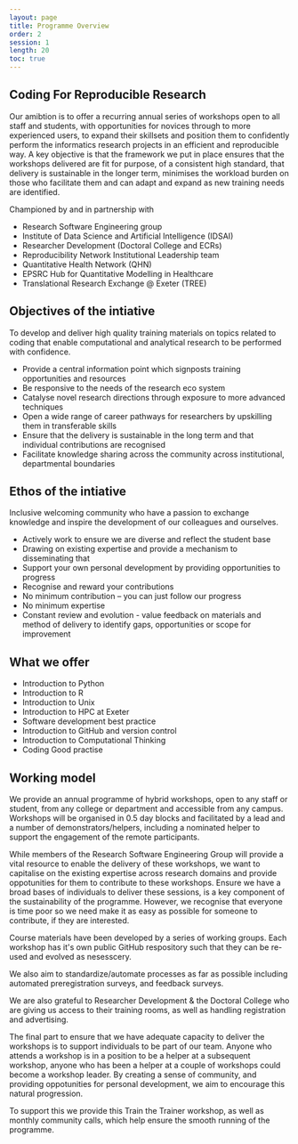 ```yaml
---
layout: page
title: Programme Overview
order: 2
session: 1
length: 20
toc: true
---
```


## Coding For Reproducible Research

Our amibtion is to offer a recurring annual series of workshops open to all staff and students, with opportunities for novices through to more experienced users, to expand their skillsets and position them to confidently perform the informatics research projects in an efficient and reproducible way. A key objective is that the framework we put in place ensures that the workshops delivered are fit for purpose, of a consistent high standard, that delivery is sustainable in the longer term, minimises the workload burden on those who facilitate them and can adapt and expand as new training needs are identified.

Championed by and in partnership with

- Research Software Engineering group
- Institute of Data Science and Artificial Intelligence (IDSAI)
- Researcher Development (Doctoral College and ECRs)
- Reproducibility Network Institutional Leadership team
- Quantitative Health Network (QHN) 
- EPSRC Hub for Quantitative Modelling in Healthcare
- Translational Research Exchange @ Exeter (TREE)


## Objectives of the intiative

 To develop and deliver high quality training materials on topics related to coding that enable computational and analytical research to be performed with confidence. 

- Provide a central information point which signposts training opportunities and resources
- Be responsive to the needs of the research eco system
- Catalyse novel research directions through exposure to more advanced techniques
- Open a wide range of career pathways for researchers by upskilling them in transferable skills
- Ensure that the delivery is sustainable in the long term and that individual contributions are recognised
- Facilitate knowledge sharing across the community across institutional, departmental boundaries

## Ethos of the intiative

Inclusive welcoming community who have a passion to exchange knowledge and inspire the development of our colleagues and ourselves.

- Actively work to ensure we are diverse and reflect the student base
- Drawing on existing expertise and provide a mechanism to disseminating that
- Support your own personal development by providing opportunities to progress
- Recognise and reward your contributions
- No minimum contribution – you can just follow our progress
- No minimum expertise 
- Constant review and evolution - value feedback on materials and method of delivery to identify gaps, opportunities or scope for improvement

## What we offer

- Introduction to Python
- Introduction to R
- Introduction to Unix
- Introduction to HPC at Exeter
- Software development best practice
- Introduction to GitHub and version control
- Introduction to Computational Thinking
- Coding Good practise


## Working model

We provide an annual programme of hybrid workshops, open to any staff or student, from any college or department and accessible from any campus. Workshops will be organised in 0.5 day blocks and facilitated by a lead and a number of demonstrators/helpers, including a nominated helper to support the engagement of the remote participants. 

While members of the Research Software Engineering Group will provide a vital resource to enable the delivery of these workshops, we want to capitalise on the existing expertise across research domains and provide oppotunities for them to contribute to these workshops. Ensure we have a broad bases of individuals to deliver these sessions, is a key component of the sustainability of the programme. However, we recognise that everyone is time poor so we need make it as easy as possible for someone to contribute, if they are interested. 

Course materials have been developed by a series of working groups. Each workshop has it's own public GitHub respository such that they can be re-used and evolved as nesesscery. 

We also aim to standardize/automate processes as far as possible including automated preregistration surveys, and feedback surveys.

We are also grateful to Researcher Development & the Doctoral College who are giving us access to their training rooms, as well as handling registration and advertising. 

The final part to ensure that we have adequate capacity to deliver the workshops is to support individuals to be part of our team. Anyone who attends a workshop is in a position to be a helper at a subsequent workshop, anyone who has been a helper at a couple of workshops could become a workshop leader. By creating a sense of community, and providing oppotunities for personal development, we aim to encourage this natural progression.  

To support this we provide this Train the Trainer workshop, as well as monthly community calls, which help ensure the smooth running of the programme. 
